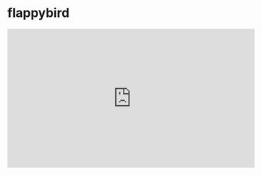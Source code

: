 # flappybird

<iframe width="560" height="315" src="https://www.youtube.com/embed/dnRb13tdGow" title="YouTube video player" frameborder="0" allow="accelerometer; autoplay; clipboard-write; encrypted-media; gyroscope; picture-in-picture" allowfullscreen></iframe>
